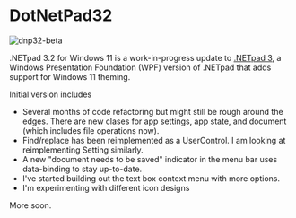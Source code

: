 # DotNetPad32

![dnp32-beta](https://github.com/user-attachments/assets/3684bd4d-031d-404d-860c-f7a6f5d17e22)

.NETpad 3.2 for Windows 11 is a work-in-progress update to [.NETpad 3](https://github.com/thurrott/DotNetPad3), a Windows Presentation Foundation (WPF) version of .NETpad that adds support for Windows 11 theming.

Initial version includes 

- Several months of code refactoring but might still be rough around the edges. There are new clases for app settings, app state, and document (which includes file operations now).
- Find/replace has been reimplemented as a UserControl. I am looking at reimplementing Setting similarly.
- A new "document needs to be saved" indicator in the menu bar uses data-binding to stay up-to-date.
- I've started building out the text box context menu with more options.
- I'm experimenting with different icon designs

More soon.
